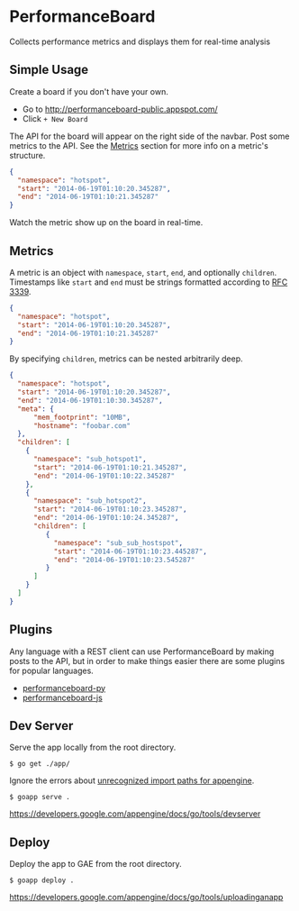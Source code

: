 PerformanceBoard
================

Collects performance metrics and displays them for real-time analysis

Simple Usage
------------

Create a board if you don't have your own.

* Go to http://performanceboard-public.appspot.com/
* Click `+ New Board`

The API for the board will appear on the right side of the navbar.  Post some metrics to the API.
See the [Metrics](#metrics) section for more info on a metric's structure.

```json
{
  "namespace": "hotspot",
  "start": "2014-06-19T01:10:20.345287",
  "end": "2014-06-19T01:10:21.345287"
}
```

Watch the metric show up on the board in real-time.

Metrics<a name="metrics"></a>
-------

A metric is an object with `namespace`, `start`, `end`, and optionally `children`.  Timestamps like
`start` and `end` must be strings formatted according to [RFC 3339](http://www.ietf.org/rfc/rfc3339.txt).

```json
{
  "namespace": "hotspot",
  "start": "2014-06-19T01:10:20.345287",
  "end": "2014-06-19T01:10:21.345287"
}
```

By specifying `children`, metrics can be nested arbitrarily deep.

```json
{
  "namespace": "hotspot",
  "start": "2014-06-19T01:10:20.345287",
  "end": "2014-06-19T01:10:30.345287",
  "meta": {
      "mem_footprint": "10MB",
      "hostname": "foobar.com"
  },
  "children": [
    {
      "namespace": "sub_hotspot1",
      "start": "2014-06-19T01:10:21.345287",
      "end": "2014-06-19T01:10:22.345287"
    },
    {
      "namespace": "sub_hotspot2",
      "start": "2014-06-19T01:10:23.345287",
      "end": "2014-06-19T01:10:24.345287",
      "children": [
         {
           "namespace": "sub_sub_hostspot",
           "start": "2014-06-19T01:10:23.445287",
           "end": "2014-06-19T01:10:23.545287"
         }
      ]
    }
  ]
}
```

Plugins
-------

Any language with a REST client can use PerformanceBoard by making posts to the API, but in order
to make things easier there are some plugins for popular languages.

* [performanceboard-py](https://github.com/mgbelisle/performanceboard-py)
* [performanceboard-js](https://github.com/mgbelisle/performanceboard-js)

Dev Server
----------

Serve the app locally from the root directory.

```
$ go get ./app/
```

Ignore the errors about [unrecognized import paths for appengine](http://stackoverflow.com/questions/22674307/go-get-package-appengine-unrecognized-import-path-appengine).

```
$ goapp serve .
```

https://developers.google.com/appengine/docs/go/tools/devserver

Deploy
------

Deploy the app to GAE from the root directory.

```
$ goapp deploy .
```

https://developers.google.com/appengine/docs/go/tools/uploadinganapp
